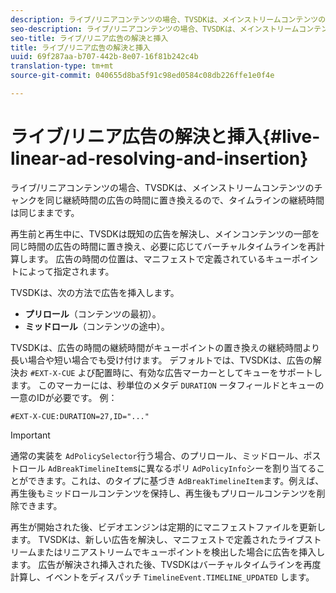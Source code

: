 ```yaml
---
description: ライブ/リニアコンテンツの場合、TVSDKは、メインストリームコンテンツのチャンクを同じ継続時間の広告の時間に置き換えるので、タイムラインの継続時間は同じままです。
seo-description: ライブ/リニアコンテンツの場合、TVSDKは、メインストリームコンテンツのチャンクを同じ継続時間の広告の時間に置き換えるので、タイムラインの継続時間は同じままです。
seo-title: ライブ/リニア広告の解決と挿入
title: ライブ/リニア広告の解決と挿入
uuid: 69f287aa-b707-442b-8e07-16f81b242c4b
translation-type: tm+mt
source-git-commit: 040655d8ba5f91c98ed0584c08db226ffe1e0f4e

---
```



# ライブ/リニア広告の解決と挿入{#live-linear-ad-resolving-and-insertion}

ライブ/リニアコンテンツの場合、TVSDKは、メインストリームコンテンツのチャンクを同じ継続時間の広告の時間に置き換えるので、タイムラインの継続時間は同じままです。

再生前と再生中に、TVSDKは既知の広告を解決し、メインコンテンツの一部を同じ時間の広告の時間に置き換え、必要に応じてバーチャルタイムラインを再計算します。 広告の時間の位置は、マニフェストで定義されているキューポイントによって指定されます。

TVSDKは、次の方法で広告を挿入します。

* **プリロール**（コンテンツの最初）。
* **ミッドロール**（コンテンツの途中）。

TVSDKは、広告の時間の継続時間がキューポイントの置き換えの継続時間より長い場合や短い場合でも受け付けます。 デフォルトでは、TVSDKは、広告の解決お `#EXT-X-CUE` よび配置時に、有効な広告マーカーとしてキューをサポートします。 このマーカーには、秒単位のメタデ `DURATION` ータフィールドとキューの一意のIDが必要です。 例：

```
#EXT-X-CUE:DURATION=27,ID="..."
```

>[!IMPORTANT]
>
>通常の実装を `AdPolicySelector`行う場合、のプリロール、ミッドロール、ポストロール `AdBreakTimelineItem`sに異なるポリ `AdPolicyInfo`シーを割り当てることができます。これは、のタイプに基づき `AdBreakTimelineItem`ます。例えば、再生後もミッドロールコンテンツを保持し、再生後もプリロールコンテンツを削除できます。

再生が開始された後、ビデオエンジンは定期的にマニフェストファイルを更新します。 TVSDKは、新しい広告を解決し、マニフェストで定義されたライブストリームまたはリニアストリームでキューポイントを検出した場合に広告を挿入します。 広告が解決され挿入された後、TVSDKはバーチャルタイムラインを再度計算し、イベントをディスパッチ `TimelineEvent.TIMELINE_UPDATED` します。
